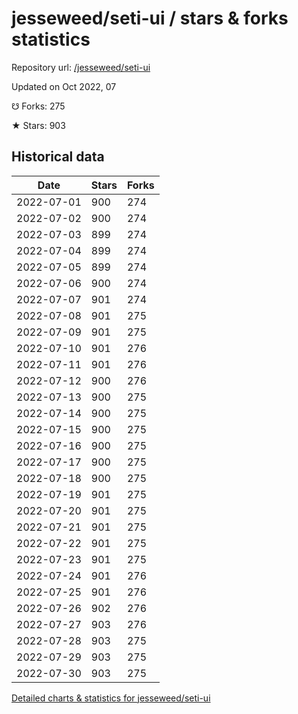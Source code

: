 # jesseweed/seti-ui / stars & forks statistics

Repository url: [/jesseweed/seti-ui](https://github.com/jesseweed/seti-ui)

Updated on Oct 2022, 07

☋ Forks: 275

★ Stars: 903

## Historical data
| Date | Stars | Forks |
|------|-------|-------|
| 2022-07-01 | 900 | 274 | 
| 2022-07-02 | 900 | 274 | 
| 2022-07-03 | 899 | 274 | 
| 2022-07-04 | 899 | 274 | 
| 2022-07-05 | 899 | 274 | 
| 2022-07-06 | 900 | 274 | 
| 2022-07-07 | 901 | 274 | 
| 2022-07-08 | 901 | 275 | 
| 2022-07-09 | 901 | 275 | 
| 2022-07-10 | 901 | 276 | 
| 2022-07-11 | 901 | 276 | 
| 2022-07-12 | 900 | 276 | 
| 2022-07-13 | 900 | 275 | 
| 2022-07-14 | 900 | 275 | 
| 2022-07-15 | 900 | 275 | 
| 2022-07-16 | 900 | 275 | 
| 2022-07-17 | 900 | 275 | 
| 2022-07-18 | 900 | 275 | 
| 2022-07-19 | 901 | 275 | 
| 2022-07-20 | 901 | 275 | 
| 2022-07-21 | 901 | 275 | 
| 2022-07-22 | 901 | 275 | 
| 2022-07-23 | 901 | 275 | 
| 2022-07-24 | 901 | 276 | 
| 2022-07-25 | 901 | 276 | 
| 2022-07-26 | 902 | 276 | 
| 2022-07-27 | 903 | 276 | 
| 2022-07-28 | 903 | 275 | 
| 2022-07-29 | 903 | 275 | 
| 2022-07-30 | 903 | 275 | 


[Detailed charts & statistics for jesseweed/seti-ui](https://reviewgithub.com/rep/jesseweed/seti-ui)
